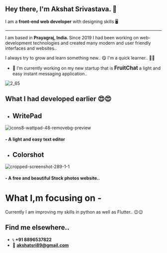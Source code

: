 ## Hey there, I'm Akshat Srivastava. 👋 
I am a <b>front-end web developer</b> with designing skills  🖥️
<hr>
I am based in <b>Prayagraj, India. </b>
Since 2019 I had been working on web-development technologies and created many modern and user friendly interfaces and websites..



I always try to grow and learn something new..  😋    I'm a quick learner..  🥰🥰



- 🔭 I’m currently working on my new startup that is <b><big> FruitChat </big></b> a light and easy instant messaging application..

![2_65](https://user-images.githubusercontent.com/82876692/123443466-8d572580-d5f3-11eb-8dcf-cb432e05c1f6.png)


## What I had developed earlier  😍😍

- <h2> <b> WritePad </b> </h2>
   
![icons8-wattpad-48-removebg-preview](https://user-images.githubusercontent.com/82876692/122687531-8a93b380-d234-11eb-84ff-fdf9befaf866.png)
<h4>- A light and easy text editor </h4>

- <h2> <b> Colorshot </b></h2>

![cropped-screenshot-289-1-1](https://user-images.githubusercontent.com/82876692/122687606-f544ef00-d234-11eb-89f5-a2825fef0e50.png)
<h4>- A free and beautiful Stock photos website.. </h4>

# What I,m focusing on -

Currently I am improving my skills in python as well as Flutter..  😉😉

## Find me elsewhere..

- 📞  <b> +91 8896537822 </b>
-  📧    <b>   akshatsri89@gmail.com </b>



